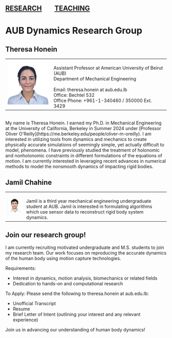 [RESEARCH](publications)        [TEACHING](teaching.md)
---

# AUB Dynamics Research Group

## Theresa Honein

<table>
  <tr>
    <td><img src="headshots/theresahonein31072024.jpg" width="150"></td>
    <td><br>Assistant Professor at American University of Beirut (AUB)<br>
        Department of Mechanical Engineering<br><br>
        Email: theresa.honein at aub.edu.lb<br>
        Office: Bechtel 532<br>
        Office Phone: +961-1-340460 / 350000  Ext. 3429</td>
  </tr>
</table>

<br>
My name is Theresa Honein. I earned my Ph.D. in Mechanical Engineering at the University of California, Berkeley in Summer 2024 under [Professor Oliver O'Reilly](https://me.berkeley.edu/people/oliver-m-oreilly). I am interested in utilizing tools from dynamics and mechanics to create physically accurate simulations of seemingly simple, yet actually difficult to model, phenomena. I have previously studied the treatment of holonomic and nonholonomic constraints in different formulations of the equations of motion. I am currently interested in leveraging recent advances in numerical methods to model the nonsmooth dynamics of impacting rigid bodies.

## Jamil Chahine

<table>
  <tr>
    <td><img src="headshots/jamil_chahine.jpg" width="150"></td>
    <td><br>Jamil is a third year mechanical engineering undergraduate student at AUB. Jamil is interested in formulating algorithms which use sensor data to reconstruct rigid body system dynamics.
  </tr>
</table>



## Join our research group!

I am currently recruiting motivated undergraduate and M.S. students to join my research team. Our work focuses on reproducing the accurate dynamics of the human body using motion capture technologies.

Requirements:

- Interest in dynamics, motion analysis, biomechanics or related fields
- Dedication to hands-on and computational research

To Apply:
Please send the following to theresa.honein at aub.edu.lb:

- Unofficial Transcript
- Resume
- Brief Letter of Intent (outlining your interest and any relevant experience)

Join us in advancing our understanding of human body dynamics!